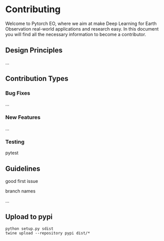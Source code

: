 # Contributing

Welcome to Pytorch EO, where we aim at make Deep Learning for Earth Observation real-world applications and research easy. In this document you will find all the necessary information to become a contributor.

## Design Principles

...

## Contribution Types

### Bug Fixes

...

### New Features

... 

### Testing

pytest

## Guidelines

good first issue

branch names

...

## Upload to pypi

```
python setup.py sdist
twine upload --repository pypi dist/*
```